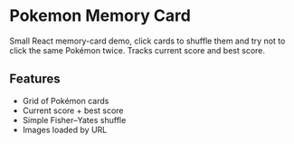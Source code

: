 # Pokemon Memory Card

Small React memory-card demo, click cards to shuffle them and try not to click the same Pokémon twice. Tracks current score and best score.

## Features
- Grid of Pokémon cards
- Current score + best score
- Simple Fisher–Yates shuffle
- Images loaded by URL
